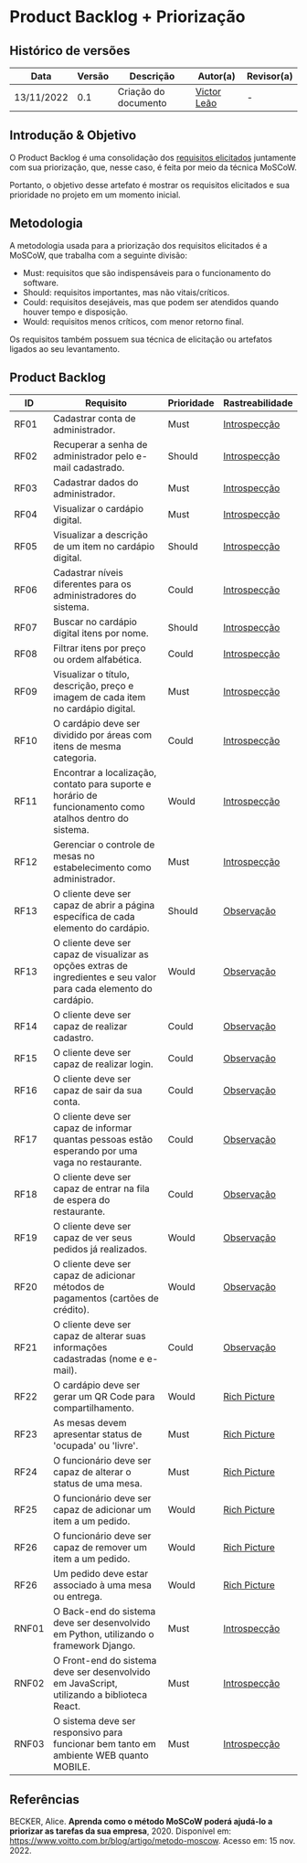 # Product Backlog + Priorização

## Histórico de versões

|    Data    | Versão |      Descrição       |                   Autor(a)                    |                   Revisor(a)                    |
| ---------- | ------ | -------------------- | --------------------------------------------- | ----------------------------------------------- |
| 13/11/2022 |  0.1   | Criação do documento | [Victor Leão](https://github.com/victorleaoo) | - |

## Introdução & Objetivo

O Product Backlog é uma consolidação dos [requisitos elicitados](https://unbarqdsw2022-2.github.io/2022.2_G5_SoftSteakHouse/#/Base/AbordagemNaoEspecifica/Requisitos) juntamente com sua priorização, que, nesse caso, é feita por meio da técnica MoSCoW.

Portanto, o objetivo desse artefato é mostrar os requisitos elicitados e sua prioridade no projeto em um momento inicial.

## Metodologia

A metodologia usada para a priorização dos requisitos elicitados é a MoSCoW, que trabalha com a seguinte divisão:

- Must: requisitos que são indispensáveis para o funcionamento do software.
- Should: requisitos importantes, mas não vitais/críticos.
- Could: requisitos desejáveis, mas que podem ser atendidos quando houver tempo e disposição.
- Would: requisitos menos críticos, com menor retorno final.

Os requisitos também possuem sua técnica de elicitação ou artefatos ligados ao seu levantamento. 

## Product Backlog

| ID | Requisito | Prioridade | Rastreabilidade |
| -- | --------- | ---------- | --------------- |
| RF01 | Cadastrar conta de administrador. | Must | [Introspecção](https://unbarqdsw2022-2.github.io/2022.2_G5_SoftSteakHouse/#/Base/AbordagemNaoEspecifica/Requisitos) |
| RF02 | Recuperar a senha de administrador pelo e-mail cadastrado. | Should | [Introspecção](https://unbarqdsw2022-2.github.io/2022.2_G5_SoftSteakHouse/#/Base/AbordagemNaoEspecifica/Requisitos) |
| RF03 | Cadastrar dados do administrador. | Must | [Introspecção](https://unbarqdsw2022-2.github.io/2022.2_G5_SoftSteakHouse/#/Base/AbordagemNaoEspecifica/Requisitos) |
| RF04 | Visualizar o cardápio digital. | Must | [Introspecção](https://unbarqdsw2022-2.github.io/2022.2_G5_SoftSteakHouse/#/Base/AbordagemNaoEspecifica/Requisitos) |
| RF05 | Visualizar a descrição de um item no cardápio digital. | Should | [Introspecção](https://unbarqdsw2022-2.github.io/2022.2_G5_SoftSteakHouse/#/Base/AbordagemNaoEspecifica/Requisitos) |
| RF06 | Cadastrar níveis diferentes para os administradores do sistema. | Could | [Introspecção](https://unbarqdsw2022-2.github.io/2022.2_G5_SoftSteakHouse/#/Base/AbordagemNaoEspecifica/Requisitos) |
| RF07 | Buscar no cardápio digital itens por nome. | Should | [Introspecção](https://unbarqdsw2022-2.github.io/2022.2_G5_SoftSteakHouse/#/Base/AbordagemNaoEspecifica/Requisitos) |
| RF08 | Filtrar itens por preço ou ordem alfabética. | Could | [Introspecção](https://unbarqdsw2022-2.github.io/2022.2_G5_SoftSteakHouse/#/Base/AbordagemNaoEspecifica/Requisitos) |
| RF09 | Visualizar o título, descrição, preço e imagem de cada item no cardápio digital. | Must | [Introspecção](https://unbarqdsw2022-2.github.io/2022.2_G5_SoftSteakHouse/#/Base/AbordagemNaoEspecifica/Requisitos) |
| RF10 | O cardápio deve ser dividido por áreas com itens de mesma categoria. | Could | [Introspecção](https://unbarqdsw2022-2.github.io/2022.2_G5_SoftSteakHouse/#/Base/AbordagemNaoEspecifica/Requisitos) |
| RF11 | Encontrar a localização, contato para suporte e horário de funcionamento como atalhos dentro do sistema. | Would | [Introspecção](https://unbarqdsw2022-2.github.io/2022.2_G5_SoftSteakHouse/#/Base/AbordagemNaoEspecifica/Requisitos) |
| RF12 | Gerenciar o controle de mesas no estabelecimento como administrador. | Must | [Introspecção](https://unbarqdsw2022-2.github.io/2022.2_G5_SoftSteakHouse/#/Base/AbordagemNaoEspecifica/Requisitos) |
| RF13 | O cliente deve ser capaz de abrir a página específica de cada elemento do cardápio. | Should | [Observação](https://unbarqdsw2022-2.github.io/2022.2_G5_SoftSteakHouse/#/Base/AbordagemNaoEspecifica/Requisitos) |
| RF13 | O cliente deve ser capaz de visualizar as opções extras de ingredientes e seu valor para cada elemento do cardápio. | Would | [Observação](https://unbarqdsw2022-2.github.io/2022.2_G5_SoftSteakHouse/#/Base/AbordagemNaoEspecifica/Requisitos) |
| RF14 | O cliente deve ser capaz de realizar cadastro. | Could | [Observação](https://unbarqdsw2022-2.github.io/2022.2_G5_SoftSteakHouse/#/Base/AbordagemNaoEspecifica/Requisitos) |
| RF15 | O cliente deve ser capaz de realizar login. | Could | [Observação](https://unbarqdsw2022-2.github.io/2022.2_G5_SoftSteakHouse/#/Base/AbordagemNaoEspecifica/Requisitos) |
| RF16 | O cliente deve ser capaz de sair da sua conta. | Could | [Observação](https://unbarqdsw2022-2.github.io/2022.2_G5_SoftSteakHouse/#/Base/AbordagemNaoEspecifica/Requisitos) |
| RF17 | O cliente deve ser capaz de informar quantas pessoas estão esperando por uma vaga no restaurante. | Could | [Observação](https://unbarqdsw2022-2.github.io/2022.2_G5_SoftSteakHouse/#/Base/AbordagemNaoEspecifica/Requisitos) |
| RF18 | O cliente deve ser capaz de entrar na fila de espera do restaurante. | Could | [Observação](https://unbarqdsw2022-2.github.io/2022.2_G5_SoftSteakHouse/#/Base/AbordagemNaoEspecifica/Requisitos) |
| RF19 | O cliente deve ser capaz de ver seus pedidos já realizados. | Would | [Observação](https://unbarqdsw2022-2.github.io/2022.2_G5_SoftSteakHouse/#/Base/AbordagemNaoEspecifica/Requisitos) |
| RF20 | O cliente deve ser capaz de adicionar métodos de pagamentos (cartões de crédito). | Would | [Observação](https://unbarqdsw2022-2.github.io/2022.2_G5_SoftSteakHouse/#/Base/AbordagemNaoEspecifica/Requisitos) |
| RF21 | O cliente deve ser capaz de alterar suas informações cadastradas (nome e e-mail). | Could | [Observação](https://unbarqdsw2022-2.github.io/2022.2_G5_SoftSteakHouse/#/Base/AbordagemNaoEspecifica/Requisitos) |
| RF22 | O cardápio deve ser gerar um QR Code para compartilhamento. | Would | [Rich Picture](https://unbarqdsw2022-2.github.io/2022.2_G5_SoftSteakHouse/#/Base/AbordagemNaoEspecifica/RichPicture) |
| RF23 | As mesas devem apresentar status de 'ocupada' ou 'livre'. | Must | [Rich Picture](https://unbarqdsw2022-2.github.io/2022.2_G5_SoftSteakHouse/#/Base/AbordagemNaoEspecifica/RichPicture) |
| RF24 | O funcionário deve ser capaz de alterar o status de uma mesa. | Must | [Rich Picture](https://unbarqdsw2022-2.github.io/2022.2_G5_SoftSteakHouse/#/Base/AbordagemNaoEspecifica/RichPicture) |
| RF25 | O funcionário deve ser capaz de adicionar um item a um pedido. | Would | [Rich Picture](https://unbarqdsw2022-2.github.io/2022.2_G5_SoftSteakHouse/#/Base/AbordagemNaoEspecifica/RichPicture) |
| RF26 | O funcionário deve ser capaz de remover um item a um pedido. | Would | [Rich Picture](https://unbarqdsw2022-2.github.io/2022.2_G5_SoftSteakHouse/#/Base/AbordagemNaoEspecifica/RichPicture) |
| RF26 | Um pedido deve estar associado à uma mesa ou entrega. | Would | [Rich Picture](https://unbarqdsw2022-2.github.io/2022.2_G5_SoftSteakHouse/#/Base/AbordagemNaoEspecifica/RichPicture) |
| RNF01 | O Back-end do sistema deve ser desenvolvido em Python, utilizando o framework Django. | Must | [Introspecção](https://unbarqdsw2022-2.github.io/2022.2_G5_SoftSteakHouse/#/Base/AbordagemNaoEspecifica/Requisitos) |
| RNF02 | O Front-end do sistema deve ser desenvolvido em JavaScript, utilizando a biblioteca React. | Must | [Introspecção](https://unbarqdsw2022-2.github.io/2022.2_G5_SoftSteakHouse/#/Base/AbordagemNaoEspecifica/Requisitos) |
| RNF03 | O sistema deve ser responsivo para funcionar bem tanto em ambiente WEB quanto MOBILE. | Must | [Introspecção](https://unbarqdsw2022-2.github.io/2022.2_G5_SoftSteakHouse/#/Base/AbordagemNaoEspecifica/Requisitos) |


## Referências

BECKER, Alice. **Aprenda como o método MoSCoW poderá ajudá-lo a priorizar as tarefas da sua empresa**, 2020. Disponível em: https://www.voitto.com.br/blog/artigo/metodo-moscow. Acesso em: 15 nov. 2022.